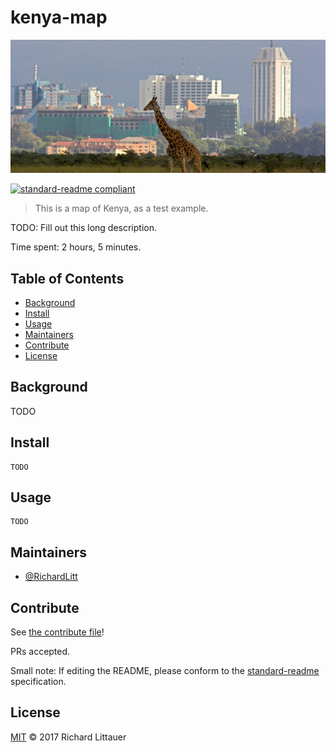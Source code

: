 # kenya-map

![banner](img/nairobi.jpg)

[![standard-readme compliant](https://img.shields.io/badge/standard--readme-OK-green.svg?style=flat-square)](https://github.com/RichardLitt/standard-readme)

> This is a map of Kenya, as a test example.

TODO: Fill out this long description.

Time spent: 2 hours, 5 minutes.

## Table of Contents

- [Background](#background)
- [Install](#install)
- [Usage](#usage)
- [Maintainers](#maintainers)
- [Contribute](#contribute)
- [License](#license)

## Background

TODO

## Install

```
TODO
```

## Usage

```
TODO
```

## Maintainers

- [@RichardLitt](https://github.com/RichardLitt)

## Contribute

See [the contribute file](contribute.md)!

PRs accepted.

Small note: If editing the README, please conform to the [standard-readme](https://github.com/RichardLitt/standard-readme) specification.

## License

[MIT](LICENSE) © 2017 Richard Littauer
